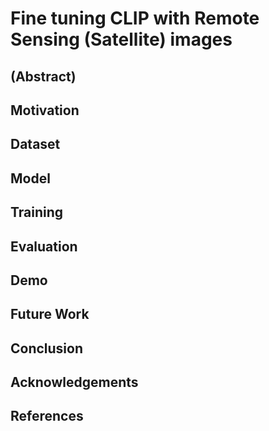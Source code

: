 # Fine tuning CLIP with Remote Sensing (Satellite) images

## (Abstract)

## Motivation

## Dataset

## Model

## Training

## Evaluation

## Demo

## Future Work

## Conclusion

## Acknowledgements

## References



